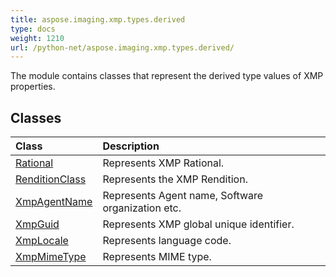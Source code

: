```yaml
---
title: aspose.imaging.xmp.types.derived
type: docs
weight: 1210
url: /python-net/aspose.imaging.xmp.types.derived/
---
```



The module contains classes that represent the derived type values of XMP properties.

## **Classes**
| **Class** | **Description** |
| :- | :- |
| [Rational](/imaging/python-net/aspose.imaging.xmp.types.derived/rational/) | Represents XMP Rational. |
| [RenditionClass](/imaging/python-net/aspose.imaging.xmp.types.derived/renditionclass/) | Represents the XMP Rendition. |
| [XmpAgentName](/imaging/python-net/aspose.imaging.xmp.types.derived/xmpagentname/) | Represents Agent name, Software organization etc. |
| [XmpGuid](/imaging/python-net/aspose.imaging.xmp.types.derived/xmpguid/) | Represents XMP global unique identifier. |
| [XmpLocale](/imaging/python-net/aspose.imaging.xmp.types.derived/xmplocale/) | Represents language code. |
| [XmpMimeType](/imaging/python-net/aspose.imaging.xmp.types.derived/xmpmimetype/) | Represents MIME type. |
